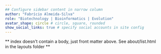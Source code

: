 ```yaml
---
## Configure sidebar content in narrow column
author: "Fabrício Almeida-Silva"
role: "Biotechnology | Bioinformatics | Evolution"
avatar_shape: circle # circle, square, rounded
show_social_links: true # specify social accounts in site config
---
```


** index doesn't contain a body, just front matter above.
See about/list.html in the layouts folder **
